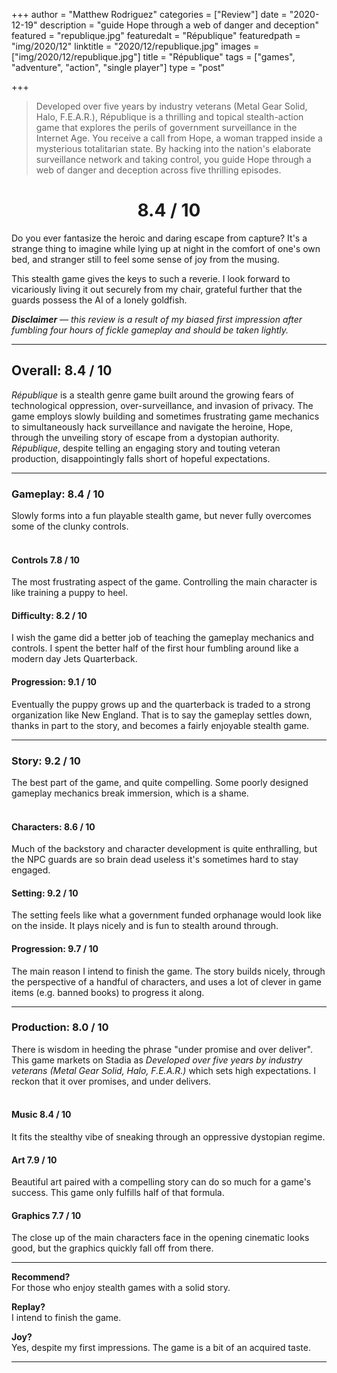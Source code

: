 +++
author = "Matthew Rodriguez"
categories = ["Review"]
date = "2020-12-19"
description = "guide Hope through a web of danger and deception"
featured = "republique.jpg"
featuredalt = "République"
featuredpath = "img/2020/12"
linktitle = "2020/12/republique.jpg"
images = ["img/2020/12/republique.jpg"]
title = "République"
tags = ["games", "adventure", "action", "single player"]
type = "post"

+++

> Developed over five years by industry veterans (Metal Gear Solid, Halo, F.E.A.R.), République is a thrilling and topical stealth-action game that explores the perils of government surveillance in the Internet Age. You receive a call from Hope, a woman trapped inside a mysterious totalitarian state. By hacking into the nation's elaborate surveillance network and taking control, you guide Hope through a web of danger and deception across five thrilling episodes.

<h1 style="text-align: center">8.4 / 10</h1>

Do you ever fantasize the heroic and daring escape from capture? It's a strange thing to imagine while lying up at night in the comfort of one's own bed, and stranger still to feel some sense of joy from the musing.

This stealth game gives the keys to such a reverie. I look forward to vicariously living it out securely from my chair, grateful further that the guards possess the AI of a lonely goldfish.

*<b>Disclaimer</b> &mdash; this review is a result of my biased first impression after fumbling four hours of fickle gameplay and should be taken lightly.*

***

## Overall: 8.4 / 10

*République* is a stealth genre game built around the growing fears of technological oppression, over-surveillance, and invasion of privacy. The game employs slowly building and sometimes frustrating game mechanics to simultaneously hack surveillance and navigate the heroine, Hope, through the unveiling story of escape from a dystopian authority. *République*, despite telling an engaging story and touting veteran production, disappointingly falls short of hopeful expectations.

***

### Gameplay: 8.4 / 10
Slowly forms into a fun playable stealth game, but never fully overcomes some of the clunky controls.
<br>
<br>

#### Controls 7.8 / 10
The most frustrating aspect of the game. Controlling the main character is like training a puppy to heel.

#### Difficulty: 8.2 / 10
I wish the game did a better job of teaching the gameplay mechanics and controls. I spent the better half of the first hour fumbling around like a modern day Jets Quarterback.

#### Progression: 9.1 / 10
Eventually the puppy grows up and the quarterback is traded to a strong organization like New England. That is to say the gameplay settles down, thanks in part to the story, and becomes a fairly enjoyable stealth game.

***

### Story: 9.2 / 10
The best part of the game, and quite compelling. Some poorly designed gameplay mechanics break immersion, which is a shame.
<br>
<br>

#### Characters: 8.6 / 10
Much of the backstory and character development is quite enthralling, but the NPC guards are so brain dead useless it's sometimes hard to stay engaged.

#### Setting: 9.2 / 10
The setting feels like what a government funded orphanage would look like on the inside. It plays nicely and is fun to stealth around through.

#### Progression: 9.7 / 10
The main reason I intend to finish the game. The story builds nicely, through the perspective of a handful of characters, and uses a lot of clever in game items (e.g. banned books) to progress it along.

***

### Production: 8.0 / 10
There is wisdom in heeding the phrase "under promise and over deliver". This game markets on Stadia as *Developed over five years by industry veterans (Metal Gear Solid, Halo, F.E.A.R.)* which sets high expectations. I reckon that it over promises, and under delivers. 
<br>
<br>

#### Music 8.4 / 10
It fits the stealthy vibe of sneaking through an oppressive dystopian regime.

#### Art 7.9 / 10
Beautiful art paired with a compelling story can do so much for a game's success. This game only fulfills half of that formula.

#### Graphics 7.7 / 10
The close up of the main characters face in the opening cinematic looks good, but the graphics quickly fall off from there.

***

**Recommend?**  
For those who enjoy stealth games with a solid story.

**Replay?**  
I intend to finish the game.

**Joy?**  
Yes, despite my first impressions. The game is a bit of an acquired taste.

***


